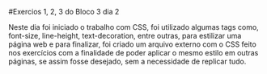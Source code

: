 #Exercios 1, 2, 3 do Bloco 3 dia 2

Neste dia foi iniciado o trabalho com CSS, foi utilizado algumas tags como, font-size, line-height, text-decoration, entre outras, para estilizar uma página web e para finalizar, foi criado um arquivo externo com o CSS feito nos exercícios com a finalidade de poder aplicar o mesmo estilo em outras páginas, se assim fosse desejado, sem a necessidade de replicar tudo.